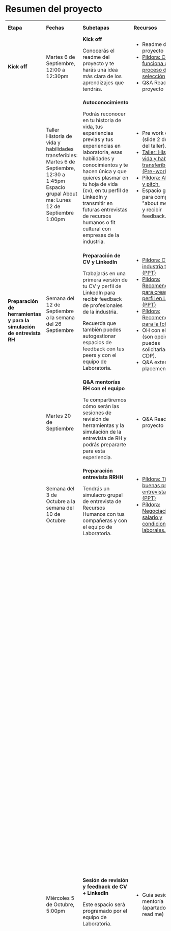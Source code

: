 # Resumen del proyecto

<table style="vertical-align: top;">
  <tr>
    <td><b>Etapa</b></td>
    <td><b>Fechas</b></td>
    <td width="30%"><b>Subetapas</b></td>
    <td><b>Recursos</b></td>
    <td><b>Entregable</b></td>
    <td width="30%"><b>Criterios de aceptación</b></td>
  </tr>
  <tr>
    <td><b>Kick off</b></td>
    <td>Martes 6 de Septiembre, 12:00 a 12:30pm</td>
    <td>
      <b>Kick off</b>
      <p>
        Conocerás el readme del proyecto y te harás una idea más clara de los
        aprendizajes que tendrás.
      </p>
    </td>
    <td>
      <ul>
        <li>Readme del proyecto</li>
        <li>
          <a href="https://www.loom.com/share/eff20dfbb64a488abb6181acd95a8dbf">Pildora: Cómo funciona un proceso de selección</a>
          <a href="https://docs.google.com/presentation/d/17xch4mAAjUGS6H7rTosIK2UBRJoCrrNAIWta-CldLUw/edit#slide=id.geb2e9575b7_0_0">
            (PPT)
          </a>
        </li>
        <li>Q&A Readme del proyecto</li>
      </ul>
    </td>
    <td>NA</td>
    <td>NA</td>
  </tr>
  <tr>
    <td rowspan="4">
      <b>
        Preparación de herramientas y para la simulación de entrevista RH
      </b>
    </td>
    <td>
    Taller Historia de vida y habilidades transferibles: Martes 6 de Septiembre, 12:30 a 1:45pm
    Espacio grupal About me: Lunes 12 de Septiembre 1:00pm
    </td>
    <td>
      <b>Autoconocimiento</b>
      <p>
        Podrás reconocer en tu historia de vida, tus experiencias previas y tus
        experiencias en laboratoria, esas habilidades y conocimientos y te hacen
        única y que quieres plasmar en tu hoja de vida (cv), en tu perfil de
        LinkedIn y transmitir en futuras entrevistas de recursos humanos o fit
        cultural con empresas de la industria.
      </p>
    </td>
    <td>
      <ul>
        <li>Pre work del taller (slide 2 de la PPT del taller).</li>
        <li>
          <a href="https://docs.google.com/presentation/d/1HzaNvB4koarDftWzCkBQD-phedSFVMKHOWopWfiiuI8/edit#slide=id.g108f9f34ebd_0_0">
            Taller: Historia de vida y habilidades transferibles.
          </a>
          <a href="https://docs.google.com/presentation/d/1DVkE0yc1u730u0S_mLrlTpzoZR_iQlnubma4hlgswKI/edit#slide=id.g10daaaee466_0_36">
            (Pre-work)
          </a>
        </li>
        <li>
          <a href="https://docs.google.com/presentation/d/18L3EXGPmOAJoZYdthmJ7xiEu2wOrTUzdsoDgG-2qJRY/edit#slide=id.g10f517c8353_0_0">
            Píldora: About me y pitch.
          </a>
        </li>
        <li>Espacio grupal para compartir "about me" y dar y recibir feedback.</li>
      </ul>
    </td>
    <td>NA</td>
    <td>NA</td>
  </tr>
  <tr>
    <td>Semana del 12 de Septiembre a la semana del 26 Septiembre</td>
    <td>
      <b>Preparación de CV y LinkedIn</b>
      <p>
        Trabajarás en una primera versión de tu CV y perfil de LinkedIn para
        recibir feedback de profesionales de la industria.
      </p>
      <p>
        Recuerda que también puedes autogestionar espacios de feedback con tus
        peers y con el equipo de Laboratoria.
      </p>
    </td>
    <td>
      <ul>
        <li>
          <a href="https://www.loom.com/share/b682c1f7b7964641a5fe1b8acfcf4b8e">
            Pildora: CV en la industria tech.
          </a>
          <a href="https://docs.google.com/presentation/d/1s77cJ8ILVCFefWNFzoyJova7s_Vlguz-rbeF50ck4t0/edit#slide=id.g108ff262332_0_0">
            (PPT)
          </a>
        </li>
        <li>
          <a href="https://www.loom.com/share/8c43a7129e654962bb53ea1a74088a9b">
            Pildora:  Recomendaciones para crear tu perfil en LinkedIn
          </a>
          <a href="https://docs.google.com/presentation/d/1XNyWxwofb098qxvaVR-LOLap93SVmw6PznlBMI2AhDc/edit#slide=id.g10e34a90977_0_0">
            (PPT)
          </a>
        </li>
        <li>
          <a href="https://www.loom.com/share/cb019555280444ada9dacab2810fefdb">
            Píldora: Recomendaciones para la foto.
          </a>
          <a href="https://docs.google.com/presentation/d/1pZI9Q8K6k2__eJ7-SSKPXQb5OYjTvlk-T_N6yRk4E4U/edit#slide=id.geb0fdc64a4_2_38">
            (PPT)
          </a>
        </li>
        <li>OH con el equipo (son opcionales y puedes solicitarlas a tu CDP).</li>
        <li>Q&A externxs / placement.</li>
      </ul>
    </td>
    <td>
      <li>Borrador del CV</li>
      <li>Perfil de LinkedIn</li>
    </td>
    <td>
      NA
    </td>
  </tr>
  <tr>
    <td>Martes 20 de Septiembre</td>
    <td>
      <b>Q&A mentorías RH con el equipo</b>
      <p>
        Te compartiremos cómo serán las sesiones de revisión de herramientas y
        la simulación de la entrevista de RH y podrás prepararte para esta
        experiencia.
      </p>
    </td>
    <td>
      <ul>
        <li>Q&A Readme del proyecto</li>
      </ul>
    </td>
    <td>NA</td>
    <td>NA</td>
  </tr>
  <tr>
    <td>Semana del 3 de Octubre a la semana del 10 de Octubre</td>
    <td>
      <b>Preparación entrevista RRHH</b>
      <p>
        Tendrás un simulacro grupal de entrevista de Recursos Humanos con tus
        compañeras y con el equipo de Laboratoria.
      </p>
    </td>
    <td>
      <ul>
        <li>
          <a href="https://www.youtube.com/watch?v=HjOUpKgbdIM">
            Píldora: Tips y buenas prácticas entrevista RRHH.
          </a>
          <a href="https://docs.google.com/presentation/d/1OnLtRHkpzPqZpOYtMatalCA1PDor8l7rMRhDV-s212M/edit#slide=id.g1100ac05e81_0_0">
            (PPT)
          </a>
        </li>
        <li>
          <a href="https://drive.google.com/file/d/1BJz3dWOzIUAoTyCclnKpZlQRRAZ4vxv_/view?usp=sharing">
            Píldora: Negociación salario y condiciones laborales.
          </a>
          <a href="https://docs.google.com/presentation/d/1s0IVHBwJzqj5FVCGtnv33cdeD2OfnSXW-FH9hYenz9A/edit#slide=id.geb2e9575b7_0_0">
            (PPT)
          </a>
        </li>
      </ul>
    </td>
    <td>NA</td>
    <td>NA</td>
  </tr>
  <tr>
    <td rowspan="5">
      <b>
        Sesiones de revisión de herramientas y simulación de entrevista RH
      </b>
    </td>
    <td rowspan="2">Miércoles 5 de Octubre, 5:00pm</td>
    <td rowspan="2">
      <b>Sesión de revisión y feedback de CV + LinkedIn</b>
      <p>
        Este espacio será programado por el equipo de Laboratoria.
      </p>
    </td>
    <td rowspan="2">
      <ul>
        <li>Guía sesiones de mentoría (apartado en el read me)</li>
      </ul>
    </td>
    <td>Primera versión del CV</td>
    <td>
      <b>Estructura de CV</b>
      <ul>
          <li>La redacción es clara y concisa (no excede de más de 1 hoja)</li>
          <li>Es de fácil lectura, usa tipografía y tamaño adecuados</li>
          <li>Tiene un diseño armónico</li>
          <li>El orden de experiencias académicas y profesionales estén de la más reciente a la más antigua</li>
      </ul>
      <b>Contenido de CV</b>
      <ul>
        <li>Mencionas tus experiencias académicas previas</li>
        <li>Mencionas tu paso por el bootcamp de Laboratoria como experiencia educativa</li>
        <li>Mencionas los proyectos trabajados en bootcamp de Laboratoria y las - tecnologías que utilizó para desarrollarlos</li>
        <li>Menciona sus experiencias laborales previas</li>
        <li>Mencionas las habilidades técnicas y de vida con las que cuenta</li>
        <li>Contiene un “about me” adecuado, claro, conciso, coherente con tu narrativa</li>
      </ul>
    </td>
  </tr>
  <tr>
    <td>
      Perfil de LinkedIn con recomendaciones incorporadas.
    </td>
    <td>
      <b>Contenido de LinkedIn</b>
      <ul>
        <li>La redacción es clara y concisa</li>
        <li>La foto que elegiste muestra una imagen profesional y auténtica</li>
        <li>Mencionas tus experiencias académicas previas</li>
        <li>Mencionas tu paso por el bootcamp de Laboratoria experiencia educativa</li>
        <li>Mencionas los proyectos trabajados en bootcamp de Laboratoria y las tecnologías</li>
        <li>Mencionas tus experiencias laborales previas</li>
        <li>Mencionas las habilidades técnicas y de vida con las que cuenta</li>
        <li>Contiene un “about me” adecuado, claro, conciso, coherente con tu narrativa</li>
        <li>Incluyes otras secciones relevantes de información que suman a tu perfil</li>
      </ul>
    </td>
  </tr>
  <tr>
    <td>Semana del 10 de Octubre</td>
    <td>
    <b>Sesión de seguimiento a la incorporación de feedback de CV + LinkedIn</b>
      <p>
        Este espacio lo agendarás tú directamente con tu mentora/or. Es importante que vayas a la sesión con todos los ajustes que hayas hecho y que recuerdes a tu mentora/or que no se olvide de llenar el formulario de evaluación.
      </p>
    </td>
    <td>
      Guía sesiones de mentoría (apartado en el read me).
    </td>
    <td>
      <li>Segunda versión del CV</li>
      <li>Perfil de LinkedIn con recomendaciones incorporadas.</li>
    </td>
    <td>
      NA
    </td>
  </tr>
  <tr>
    <td>Semana del 24 de Octubre</td>
    <td>
      <b>Simulación de entrevista RH</b>
      <p>
        Este espacio lo tendrás con una persona distinta a la de las sesiones
        anteriores. Luego de la simulación recibirás feedback de la entrevista
        y de tu CV + LinkedIn y también harás una autoevaluación.
      </p>
    </td>
    <td>
      <ul>
        <li>Guía sesiones de mentoría (apartado en el read me).</li>
        <li>
          Form autoevaluación estudiante y evaluación a mentora/or
        </li>
      </ul>
    </td>
    <td>
      <ul>
        <li>
          Feedback de entrevistadora/or sobre
          entrevista y CV + LinkedIn.
        </li>
        <li> Autoevaluación de entrevista y de CV + LinkedIn. <a href="https://docs.google.com/forms/d/e/1FAIpQLSci5KwuseE56x3B8NHH3iITW5CRYtRqqUsFPO9NzlMHWQLknA/viewform?usp=sf_link">form</a> </li>
        <li>Tercera versión de CV</li>
        <li>Perfil de LinkedIn con mejoras incorporadas</li>
      </ul>
    </td>
    <td>
      <b>Comunicación</b>
      <ul>
        <li>La estructura de mi pitch de presentación fue adecuado, claro, coherente con mi narrativa</li>
        <li>Mostré seguridad al responder tanto en lo verbal como en tu lenguaje corporal</li>
        <li>Me comuniqué con fluidez y naturalidad</li>
      </ul>
      <b>Presentación de tu perfil profesional</b>
      <ul>
        <li>Logré conectar mi background con el puesto al que simulé aplicar</li>
        <li>Durante la entrevista mencioné lo aprendido en Laboratoria</li>
        <li>Logré comunicar mi perfil como desarrolladora web</li>
        <li>Envié a tiempo y previo a la entrevista ambas herramientas</li>
        <li>La información que compartí en la entrevista coincide con la de mi CV y LinkedIn</li>
      </ul>
      <b>Fortalezas y áreas de mejora</b>
      <ul>
        <li>Logré identificar y comunicar mis fortalezas y áreas de mejora</li>
      </ul>
      <b>Habilidades y comportamientos profesionales</b>
      <ul>
        <li>Puntualidad</li>
        <li>Cumplimiento de acuerdos</li>
        <li>Compartiste dificultades y/o pidiste ayuda de forma proactiva</li>
        <li>Llegaste con material y/o trabajo previo a las sesiones</li>
        <li>Articulaste pensamientos e ideas con claridad</li>
        <li>Te mostraste abierta al feedback e intentaste incorporarlo</li>
      <ul>
    </td>
  </tr>
  <tr>
    <td>Semana del 7 de Noviembre</td>
    <td>
      <b>Retrospectiva grupal de mentorías RH</b>
      <p>
        Tendremos un espacio con toda la cohort para compartir nuestras
        reflexiones, aprendizajes y retos de este proceso.
      </p>
        </td>
    <td>
      <ul>
        <li>Prework de retrospectiva por confirmar</li>
      </ul>
    </td>
    <td>NA</td>
    <td>NA</td>
  </tr>
  <tr>
    <td rowspan="2"><b>Preparación tech</b></td>
    <td>Semana del 17 de Octubre y Semana del 31 de Octubre</td>
    <td>
      <b>
        Sesiones de preparación para la simulación de entrevista tech
      </b>
      <p>
        Durante el gym tech tendremos 2 sesiones de preparación para que
        conozcas los tipos de pruebas técnicas que te puedes encontrar en
        un proceso de selección y llegues más familiarizada a este momento.
      <p>
    </td>
    <td>
      <ul>
        <li>Guía de sesiones de preparación (apartado en el read me).</li>
      </ul>
    </td>
    <td>NA</td>
    <td>NA</td>
  </tr>
  <tr>
    <td>Semana del 17 de Octubre y semana del 24 de Octubre</td>
    <td>
      <b>Preparación perfil Github</b>
      <p>
        Prepararás tu perfil de GitHub para que sea más atractivo para las
        personas que te conocerán en un proceso de selección.
      </p>
    </td>
    <td>
      <ul>
        <li>
         <a href="https://www.youtube.com/watch?v=vQ_EBqgUR0c">
            Píldora: Recomendaciones para crear tu perfil en Github.
          </a>
          <a href="https://docs.google.com/presentation/d/1Ntaj8IuE4Fcbe6Pbwt1bZwu2f6brA468oKmK6Qefs5s/edit#slide=id.g9d12fce375_0_22">
            (PPT)
          </a>
        </li>
        <li>
          OH para ver perfil de Github (son opcionales y puedes usar las que
          ya tienen disponibles lxs coaches).
        </li>
      </ul>
    </td>
    <td>Perfil de GitHub</td>
    <td>NA</td>
  </tr>
  <tr>
    <td rowspan="3">
      <b>
        Simulación de entrevista tech y feedback de perfil de Github
      </b>
    </td>
    <td>Lunes 17 de Octubre</td>
    <td>
      <b>Kickoff + Q&A estudiantes</b>
      <p>
        Te compartiremos cómo serán los simulacros de entrevista técnica y
        podrás prepararte para esta experiencia.
      </p>
    </td>
    <td>
      <ul>
        <li>
          <a href="https://www.youtube.com/watch?v=0NMil00HKEU">
            Píldora: Buenas prácticas entrevistas tech.
          </a>
          <a href="https://docs.google.com/presentation/d/1a-vn-o2TKS2csszuBUyw8rcJQY40HB9Ly9ryLE_ImOQ/edit?usp=sharing">
            (PPT)
          </a>
        </li>
      </ul>
    </td>
    <td>NA</td>
    <td>NA</td>
  </tr>
  <tr>
    <td>Semana del 14 de Noviembre a la semana del 21 de Noviembre</td>
    <td>
      <b>Simulación de entrevista técnica </b>
      <p>
        Está simulación la realizará una personas de la industria que
        tienen experiencia en equipos de desarrollo de tecnología y que han
        participado de algunos procesos de selección a
        través de entrevistas técnicas. Luego de la simulación recibirás
        feedback de la entrevista y de tu Github Profile
        y también harás una autoevaluación.
      </p>
    </td>
    <td>
      <ul>
        <li>Guía sesiones de mentoría (apartado en el read me).</li>
        <li>Form autoevaluación estudiante y evaluación a mentora/or.</li>
      </ul>
    </td>
    <td>
      <ul>
        <li>
          Feedback de entrevistadorx sobre performance en
          entrevista y sobre el perfil de GitHub.
        </li>
        <li>
          Autoevaluación de entrevista del perfil de GitHub.
        </li>
        <li>
          Perfil de GitHub con recomendaciones incorporadas.
        </li>
      </ul>
    </td>
    <td>
      <b>Preguntas Conceptuales</b>
      <ul>
        <li>¿Cómo evaluarías tu respuesta a las preguntas conceptuales?</li>
      </ul>
      <b>Ejercicios</b>
      <ul>
        <li>¿Cómo evaluarías tu desempeño en el primer ejercicio?</li>
        <li>¿Cómo  valuarías tu desempeño en el segundo ejercicio?</li>
      </ul>
      <b>Razonamiento y comunicación</b>
      <ul>
        <li>¿Compartiste tu razonamiento y estrategias de solución de forma oportuna y asertiva? ¿Articulaste tus pensamientos e ideas con claridad?</li>
        <li>¿Compartiste tus dificultades y/o pediste ayuda de forma proactiva durante la entrevista?</li>
      </ul>
      <b>Habilidades y comportamientos profesionales</b>
      <ul>
        <li>Estuviste predispuesta y proactiva para la coordinación de la entrevista</li>
        <li>Llegaste puntual</li>
        <li>Enviaste a tiempo y previo a la entrevista tu CV y tu perfil de Github</li>
      </ul>
    </td>
  </tr>
  <tr>
    <td>Semana del 28 de Noviembre</td>
    <td>
      <b>Retrospectiva grupal de mentorías Tech</b>
      <p>
        Tendremos un espacio con toda la
        cohorte para compartir nuestras reflexiones, aprendizajes y retos
        de este proceso.
      </p>
    </td>
    <td>
      <ul>
        <li>Prework de retrospectiva por confirmar</li>
      </ul>
    </td>
    <td>NA</td>
    <td>NA</td>
  </tr>
  <tr>
    <td><b>Project Feedback</b></td>
    <td>Semana del 28 de Noviembre y Semana del 5 de Diciembre</td>
    <td>
      <b>Project Feedback:</b>
      <p>
        Al finalizar el proyecto recibirás ya sea de forma asíncrona o síncrona 2 tipos de feedbacks, 1) RH, por BM y/o CDP 2)Tech, por un coach en la sesión de Bootcamp Feedback.
      </p>
    </td>
    <td>
      <ul>
        <li>Dashboard de autoevaluación y evaluación de mentores.</li>
        <li>Pre-work de las sesiones (por confirmar en cada caso).</li>
      </ul>
    </td>
    <td>
      <ul>
        <li>Listado de accionables</li>
      </ul>
    </td>
    <td>
      NA
    </td>
  </tr>
</table>

